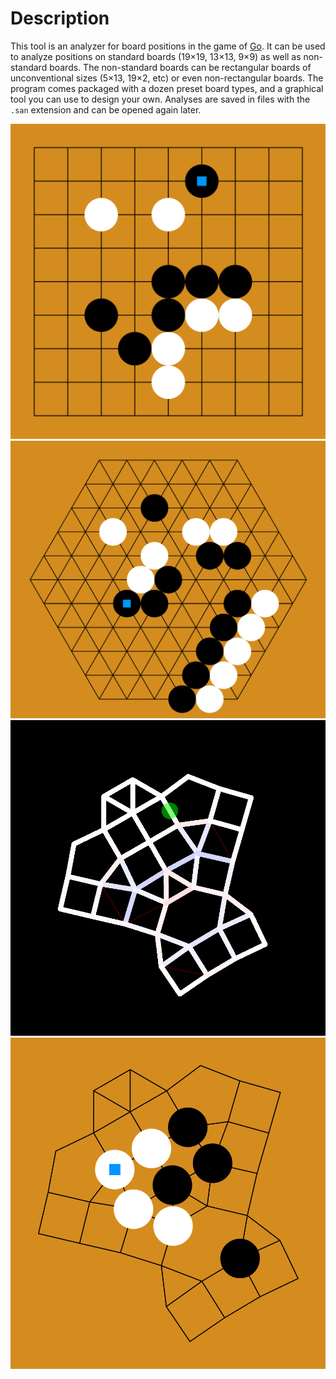 
# Description

This tool is an analyzer for board positions in the game of [Go](https://en.wikipedia.org/wiki/Go_(game)). It can be used to analyze positions on standard boards (19×19, 13×13, 9×9) as well as non-standard boards. The non-standard boards can be rectangular boards of unconventional sizes (5×13, 19×2, etc) or even non-rectangular boards. The program comes packaged with a dozen preset board types, and a graphical tool you can use to design your own. Analyses are saved in files with the `.san` extension and can be opened again later.

![A board position on a nine-by-nine Go board](screenshots/9x9_demo.png)
![A board position on a hexagonal Go board](screenshots/hex_demo.png)
![A custom board being designed in a graphical interface](screenshots/sproingy_doingy_demo.png)
![A board position on the custom board that was being designed in the previous screenshot](screenshots/custom_demo.png)

